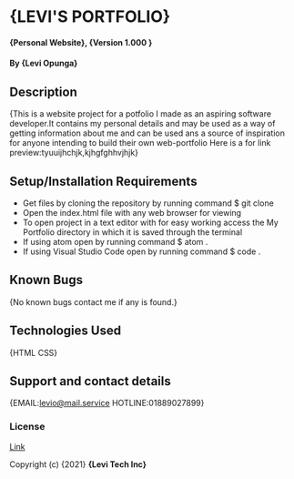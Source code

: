 # {LEVI'S PORTFOLIO}

#### {Personal Website}, {Version 1.000 }

#### By **{Levi Opunga}**

## Description

{This is a website project for a potfolio I made as an aspiring software developer.It contains my personal details and may be used as a way of getting information about me and can be used ans a source of inspiration for anyone intending to build their own web-portfolio
Here is a for link preview:tyuuijhchjk,kjhgfghhvjhjk}

## Setup/Installation Requirements

- Get files by cloning the repository by running command $ git clone
- Open the index.html file with any web browser for viewing
- To open project in a text editor with for easy working access the My Portfolio directory in which it is saved through the terminal
- If using atom open by running command $ atom .
- If using Visual Studio Code open by running command $ code .

## Known Bugs

{No known bugs contact me if any is found.}

## Technologies Used

{HTML
CSS}

## Support and contact details

{EMAIL:levio@mail.service
HOTLINE:01889027899}

### License

[Link](https://github.com/Levi-Opunga/My-Porfolio/blob/master/license)

Copyright (c) {2021} **{Levi Tech Inc}**
